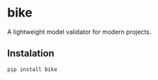 # bike
A lightweight model validator for modern projects.

## Instalation
```shell
pip install bike
```
